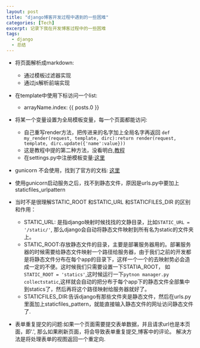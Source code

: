 ```yaml
---
layout: post
title: "django博客开发过程中遇到的一些困难"
categories: [Tech]
excerpt: 记录下我在开发博客过程中的一些困难
tags:
  - django
  - 总结
---
```


- 将页面解析成markdown:
    - 通过模板过滤器实现
    - 通过js解析前端实现

- 在template中使用下标访问一个list:
    - arrayName.index: {{ posts.0 }}

- 将某一个变量设置为全局模板变量，每一个页面都能访问:
    - 自己重写render方法，把传进来的名字加上全局名字再返回
    `def my_render(request, template, dirc):return render(request, template, dirc.update({'name':value}))`
    - 这是教程中提的第二种方法，没看明白,[教程](http://blog.csdn.net/shanliangliuxing/article/details/7595344)
    - 在settings.py中注册模板变量:[这里](http://blog.csdn.net/hengrjgc/article/details/50349698)

- gunicorn 不会使用，找到了官方的文档: [这里](http://docs.gunicorn.org/en/latest/signals.html)

- 使用gunicorn启动服务之后，找不到静态文件，原因是urls.py中要加上staticfiles_urlpattern

- 当时不是很理解STATIC_ROOT 和STATIC_URL 和STATICFILES_DIR 的区别和作用：
    - STATIC_URL: 是指django映射时候找找的文静目录，比如`STATIC_URL = '/static/'`, 那么django会自动将静态文件映射到所有名为static的文件夹上。
    - STATIC_ROOT:存放静态文件的目录，主要是部署服务器用的。部署服务器的时候需要给静态文件映射一个路径给服务器，由于我们之前的开发都是将静态文件分布在每个app的目录下，这样一个一个的去映射势必会造成一定的不便。这时候我们只需要设置一下STATIA_ROOT， 如`STATIC_ROOT = 'statics'`,这时候运行一下`pytnon manager.py collectstatic`,这样就会自动的把分布于每个app下的静态文件全部集中到statics了，然后再将这个路径映射给服务器就好了。
    - STATICFILES_DIR:告诉django有那些文件夹是静态文件，然后在urls.py里面加上staticfiles_pattern，就能直接输入静态文件的网址访问静态文件了.


- 表单重复提交的问题:如果一个页面需要提交表单数据，并且请求url也是本页面，即'.', 那么如果刷新页面，将会导致表单重复提交,博客中的评论。 解决方法是将处理表单的视图返回一个重定向.
